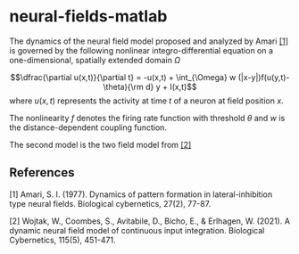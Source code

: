 # neural-fields-matlab

The dynamics of the neural field model proposed and analyzed by Amari [[1]](#1) is governed by the following nonlinear integro-differential equation on a one-dimensional, spatially extended domain $\Omega$

$$\dfrac{\partial u(x,t)}{\partial t} = -u(x,t) + \int_{\Omega} w (|x-y|)f(u(y,t)-\theta){\rm d} y + I(x,t)$$
where  $u(x,t)$ represents the activity at time $t$ of a neuron at field position $x$.

The nonlinearity $f$ denotes the firing rate function with threshold $\theta$ and $w$ is the distance-dependent coupling function.

The second model is the two field model from [[2]](#2)


## References
<a id="1">[1]</a> 
Amari, S. I. (1977). Dynamics of pattern formation in lateral-inhibition type neural fields. Biological cybernetics, 27(2), 77-87.

<a id="2">[2]</a> 
Wojtak, W., Coombes, S., Avitabile, D., Bicho, E., & Erlhagen, W. (2021). A dynamic neural field model of continuous input integration. Biological Cybernetics, 115(5), 451-471.

